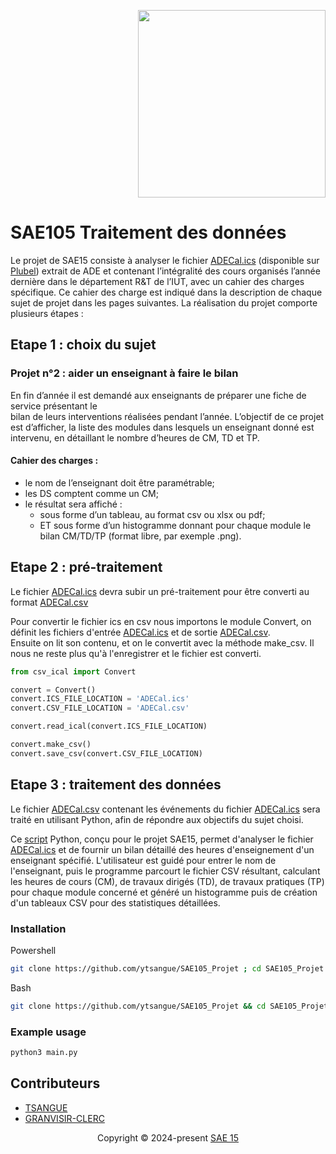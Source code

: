 <p align="right">
   <img src="https://www.hostblog.fr/wp-content/uploads/2021/06/dut-reseaux-telecommunication-840x400.jpg" width="300" />
</p>

# SAE105 Traitement des données                                   

 Le projet de SAE15 consiste à analyser le fichier [ADECal.ics](https://github.com/ytsangue/SAE105_Projet/blob/main/ADECal/ADECal.ics) 
 (disponible sur [Plubel](https://plubel-prod.u-bourgogne.fr/course/view.php?id=5152)) extrait de ADE et contenant l’intégralité des cours organisés l’année dernière dans le département
R&T de l’IUT, avec un cahier des charges spécifique. Ce cahier des charge est indiqué dans la description de chaque sujet de projet dans les pages suivantes.
La réalisation du projet comporte plusieurs étapes :  

## Etape 1 : choix du sujet
### Projet n°2 : aider un enseignant à faire le bilan  
   
En fin d’année il est demandé aux enseignants de préparer une fiche de service présentant le                    
bilan de leurs interventions réalisées pendant l’année. L’objectif de ce projet est d’afficher,
la liste des modules dans lesquels un enseignant donné est intervenu, en détaillant le nombre
d’heures de CM, TD et TP.  
   
#### Cahier des charges :  
   
   - le nom de l’enseignant doit être paramétrable;  
   - les DS comptent comme un CM;  
   - le résultat sera affiché :  
       - sous forme d’un tableau, au format csv ou xlsx ou pdf;  
       - ET sous forme d’un histogramme donnant pour chaque module le bilan CM/TD/TP (format libre, par exemple .png).  

## Etape 2 : pré-traitement  

Le fichier [ADECal.ics](https://github.com/ytsangue/SAE105_Projet/blob/main/ADECal/ADECal.ics) devra subir un pré-traitement pour être converti au format [ADECal.csv](https://github.com/ytsangue/SAE105_Projet/blob/main/ADECal/ADECal.csv)

Pour convertir le fichier ics en csv nous importons le module Convert, on définit les fichiers d'entrée [ADECal.ics](https://github.com/ytsangue/SAE105_Projet/blob/main/ADECal/ADECal.ics) et de sortie [ADECal.csv](https://github.com/ytsangue/SAE105_Projet/blob/main/ADECal/ADECal.csv).  
Ensuite on lit son contenu, et on le convertit avec la méthode make_csv. Il nous ne reste plus qu'à l'enregistrer et le fichier est converti.  

```python
from csv_ical import Convert

convert = Convert()
convert.ICS_FILE_LOCATION = 'ADECal.ics'
convert.CSV_FILE_LOCATION = 'ADECal.csv'

convert.read_ical(convert.ICS_FILE_LOCATION)

convert.make_csv()
convert.save_csv(convert.CSV_FILE_LOCATION)
```

## Etape 3 : traitement des données  

Le fichier [ADECal.csv](https://github.com/ytsangue/SAE105_Projet/blob/main/ADECal/ADECal.csv)
 contenant les événements du fichier [ADECal.ics](https://github.com/ytsangue/SAE105_Projet/blob/main/ADECal/ADECal.ics) sera traité en utilisant
Python, afin de répondre aux objectifs du sujet choisi.

Ce [script](https://github.com/ytsangue/SAE105_Projet/blob/main/main.py) Python, conçu pour le projet SAE15, permet d'analyser le fichier [ADECal.ics](https://github.com/ytsangue/SAE105_Projet/blob/main/ADECal/ADECal.ics) et de fournir un bilan détaillé des heures d'enseignement d'un enseignant spécifié. L'utilisateur est guidé pour entrer le nom de l'enseignant, puis le programme parcourt le fichier CSV résultant, calculant les heures de cours (CM), de travaux dirigés (TD), de travaux pratiques (TP) pour chaque module concerné et généré un histogramme puis de création d'un tableaux CSV pour des statistiques détaillées.

### Installation

Powershell 
```sh
git clone https://github.com/ytsangue/SAE105_Projet ; cd SAE105_Projet
```
Bash
```sh
git clone https://github.com/ytsangue/SAE105_Projet && cd SAE105_Projet
```
### Example usage

```sh
python3 main.py
```

## Contributeurs

* [TSANGUE](https://github.com/ytsangue/)
* [GRANVISIR-CLERC](https://github.com/LouisGVC)


<p align="center">
  Copyright &copy; 2024-present <a href="https://github.com/ytsangue/SAE105_Projet" target="_blank">SAE 15 </a>
</p>
